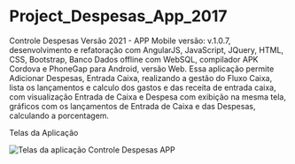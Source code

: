 # Project_Despesas_App_2017
Controle Despesas Versão 2021 - APP Mobile versão: v.1.0.7, desenvolvimento e refatoração com AngularJS, JavaScript, JQuery, HTML, CSS, Bootstrap, Banco Dados offline com WebSQL, compilador APK Cordova e PhoneGap para Android, versão Web. Essa aplicação permite Adicionar Despesas, Entrada Caixa, realizando a gestão do Fluxo Caixa, lista os lançamentos e calculo dos gastos e das receita de entrada caixa, com visualização Entrada de Caixa e Despesa com exibição na mesma tela, gráficos com os lançamentos de Entrada de Caixa e das Despesas, calculando a porcentagem.

Telas da Aplicação

<img src="https://media-exp1.licdn.com/dms/image/C5622AQHCc0LYOSPp6w/feedshare-shrink_2048_1536/0/1615541878275?e=1618444800&v=beta&t=oVOUW9C2xI1EgTZ3JvEQ5mUGaE28fBg0Cgx4VbPkPw4" alt="Telas da aplicação Controle Despesas APP"/>
